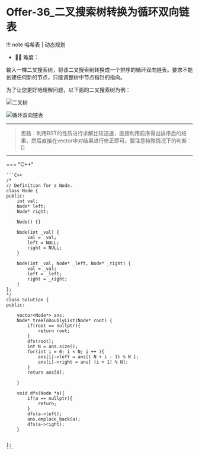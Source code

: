 # Offer-36_二叉搜索树转换为循环双向链表

<!-- 所有文件名必须是该题目的英文名 -->

!!! note
    <!-- 这里记载考察的数据结构、算法等 -->
    哈希表 | 动态规划

- 🔑🔑 难度：<span style = "color:gold; font-weight:bold">
<!-- <span style = "color:gold; font-weight:bold">Medium</span> 中等 -->
<!-- <span style = "color:crisma; font-weight:bold">High</span> 困难 -->
<!-- <span style = "color:Green; font-weight:bold">Easy</span> 简单 -->

<!-- 题目简介 -->
输入一棵二叉搜索树，将该二叉搜索树转换成一个排序的循环双向链表。要求不能创建任何新的节点，只能调整树中节点指针的指向。

为了让您更好地理解问题，以下面的二叉搜索树为例：


![二叉树](https://assets.leetcode.com/uploads/2018/10/12/bstdlloriginalbst.png)

![循环双向链表](https://assets.leetcode.com/uploads/2018/10/12/bstdllreturndll.png)

------

> 思路：利用BST的性质进行求解比较迅速，直接利用前序得出排序后的结果，然后直接在vector中对结果进行修正即可。要注意特殊情况下的判断：[]


-------------


=== "C++"

    ```C++
    /*
    // Definition for a Node.
    class Node {
    public:
        int val;
        Node* left;
        Node* right;

        Node() {}

        Node(int _val) {
            val = _val;
            left = NULL;
            right = NULL;
        }

        Node(int _val, Node* _left, Node* _right) {
            val = _val;
            left = _left;
            right = _right;
        }
    };
    */
    class Solution {
    public:

        vector<Node*> ans;
        Node* treeToDoublyList(Node* root) {
            if(root == nullptr){
                return root;
            }
            dfs(root);
            int N = ans.size();
            for(int i = 0; i < N; i ++ ){
                ans[i]->left = ans[( N + i - 1) % N ];
                ans[i]->right = ans[ (i + 1) % N];
            }
            return ans[0];
            
        }

        void dfs(Node *a){
            if(a == nullptr){
                return;
            }
            dfs(a->left);
            ans.emplace_back(a);
            dfs(a->right);
        }

    
    };
    ```

